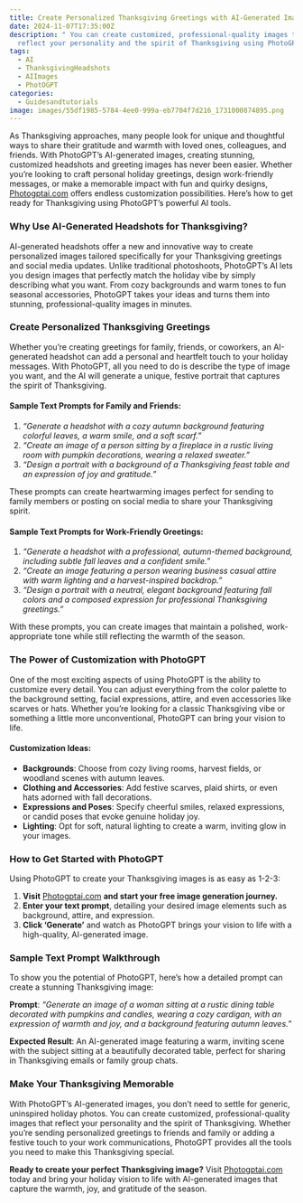 ```yaml
---
title: Create Personalized Thanksgiving Greetings with AI-Generated Images
date: 2024-11-07T17:35:00Z
description: " You can create customized, professional-quality images that
  reflect your personality and the spirit of Thanksgiving using PhotoGPT"
tags:
  - AI
  - ThanksgivingHeadshots
  - AIImages
  - PhotOGPT
categories:
  - Guidesandtutorials
image: images/55df1985-5784-4ee0-999a-eb7704f7d216_1731000874895.png
---
```

As Thanksgiving approaches, many people look for unique and thoughtful ways to share their gratitude and warmth with loved ones, colleagues, and friends. With PhotoGPT’s AI-generated images, creating stunning, customized headshots and greeting images has never been easier. Whether you’re looking to craft personal holiday greetings, design work-friendly messages, or make a memorable impact with fun and quirky designs, [Photogptai.com](https://www.photogptai.com/)  offers endless customization possibilities. Here’s how to get ready for Thanksgiving using PhotoGPT’s powerful AI tools.

### Why Use AI-Generated Headshots for Thanksgiving?

AI-generated headshots offer a new and innovative way to create personalized images tailored specifically for your Thanksgiving greetings and social media updates. Unlike traditional photoshoots, PhotoGPT’s AI lets you design images that perfectly match the holiday vibe by simply describing what you want. From cozy backgrounds and warm tones to fun seasonal accessories, PhotoGPT takes your ideas and turns them into stunning, professional-quality images in minutes.

### Create Personalized Thanksgiving Greetings

Whether you’re creating greetings for family, friends, or coworkers, an AI-generated headshot can add a personal and heartfelt touch to your holiday messages. With PhotoGPT, all you need to do is describe the type of image you want, and the AI will generate a unique, festive portrait that captures the spirit of Thanksgiving.

#### Sample Text Prompts for Family and Friends:

1. *“Generate a headshot with a cozy autumn background featuring colorful leaves, a warm smile, and a soft scarf.”*
2. *“Create an image of a person sitting by a fireplace in a rustic living room with pumpkin decorations, wearing a relaxed sweater.”*
3. *“Design a portrait with a background of a Thanksgiving feast table and an expression of joy and gratitude.”*

These prompts can create heartwarming images perfect for sending to family members or posting on social media to share your Thanksgiving spirit.

#### Sample Text Prompts for Work-Friendly Greetings:

1. *“Generate a headshot with a professional, autumn-themed background, including subtle fall leaves and a confident smile.”*
2. *“Create an image featuring a person wearing business casual attire with warm lighting and a harvest-inspired backdrop.”*
3. *“Design a portrait with a neutral, elegant background featuring fall colors and a composed expression for professional Thanksgiving greetings.”*

With these prompts, you can create images that maintain a polished, work-appropriate tone while still reflecting the warmth of the season.

### The Power of Customization with PhotoGPT

One of the most exciting aspects of using PhotoGPT is the ability to customize every detail. You can adjust everything from the color palette to the background setting, facial expressions, attire, and even accessories like scarves or hats. Whether you’re looking for a classic Thanksgiving vibe or something a little more unconventional, PhotoGPT can bring your vision to life.

#### Customization Ideas:
- **Backgrounds**: Choose from cozy living rooms, harvest fields, or woodland scenes with autumn leaves.
- **Clothing and Accessories**: Add festive scarves, plaid shirts, or even hats adorned with fall decorations.
- **Expressions and Poses**: Specify cheerful smiles, relaxed expressions, or candid poses that evoke genuine holiday joy.
- **Lighting**: Opt for soft, natural lighting to create a warm, inviting glow in your images.

### How to Get Started with PhotoGPT

Using PhotoGPT to create your Thanksgiving images is as easy as 1-2-3:

1. **Visit** [Photogptai.com](https://www.photogptai.com/) **and start your free image generation journey.**
2. **Enter your text prompt**, detailing your desired image elements such as background, attire, and expression.
3. **Click ‘Generate’** and watch as PhotoGPT brings your vision to life with a high-quality, AI-generated image.

### Sample Text Prompt Walkthrough

To show you the potential of PhotoGPT, here’s how a detailed prompt can create a stunning Thanksgiving image:

**Prompt**: *“Generate an image of a woman sitting at a rustic dining table decorated with pumpkins and candles, wearing a cozy cardigan, with an expression of warmth and joy, and a background featuring autumn leaves.”*

**Expected Result**: An AI-generated image featuring a warm, inviting scene with the subject sitting at a beautifully decorated table, perfect for sharing in Thanksgiving emails or family group chats.

### Make Your Thanksgiving Memorable

With PhotoGPT’s AI-generated images, you don’t need to settle for generic, uninspired holiday photos. You can create customized, professional-quality images that reflect your personality and the spirit of Thanksgiving. Whether you’re sending personalized greetings to friends and family or adding a festive touch to your work communications, PhotoGPT provides all the tools you need to make this Thanksgiving special.

**Ready to create your perfect Thanksgiving image?** Visit [Photogptai.com](https://www.photogptai.com/) today and bring your holiday vision to life with AI-generated images that capture the warmth, joy, and gratitude of the season.

